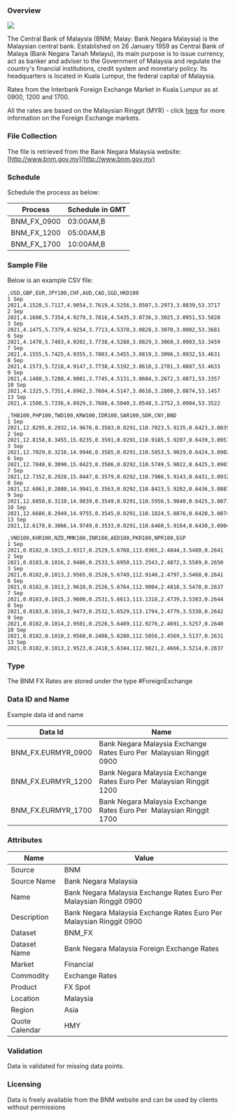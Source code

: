 ### Overview

![](/img/data/bnm.gif)

The Central Bank of Malaysia (BNM; Malay: Bank Negara Malaysia) is the Malaysian central bank. 
Established on 26 January 1959 as Central Bank of Malaya (Bank Negara Tanah Melayu), its main purpose is to issue currency, 
act as banker and adviser to the Government of Malaysia and regulate the country's financial institutions, credit system 
and monetary policy. Its headquarters is located in Kuala Lumpur, the federal capital of Malaysia.

Rates from the Interbank Foreign Exchange Market in Kuala Lumpur as at 0900, 1200 and 1700.

All the rates are based on the Malaysian Ringgit (MYR) - click [here](/docs/data/fx) for more information on the Foreign Exchange markets.

### File Collection

The file is retrieved from the Bank Negara Malaysia website:  [http://www.bnm.gov.my](http://www.bnm.gov.my)

### Schedule

Schedule the process as below:

|Process|Schedule in GMT|
|-|-|
|BNM_FX_0900|03:00AM,B|
|BNM_FX_1200|05:00AM,B|
|BNM_FX_1700|10:00AM,B|

### Sample File

Below is an example CSV file:

```csv
,USD,GBP,EUR,JPY100,CHF,AUD,CAD,SGD,HKD100
1 Sep 2021,4.1520,5.7117,4.9054,3.7619,4.5256,3.0507,3.2973,3.0839,53.3717
2 Sep 2021,4.1600,5.7354,4.9279,3.7816,4.5435,3.0736,3.3025,3.0951,53.5028
3 Sep 2021,4.1475,5.7379,4.9254,3.7713,4.5370,3.0828,3.3070,3.0902,53.3681
6 Sep 2021,4.1470,5.7403,4.9202,3.7738,4.5288,3.0829,3.3060,3.0903,53.3459
7 Sep 2021,4.1555,5.7425,4.9355,3.7803,4.5455,3.0819,3.3096,3.0932,53.4631
8 Sep 2021,4.1573,5.7218,4.9147,3.7738,4.5192,3.0610,3.2781,3.0887,53.4633
9 Sep 2021,4.1480,5.7288,4.9081,3.7745,4.5131,3.0604,3.2672,3.0871,53.3357
10 Sep 2021,4.1325,5.7351,4.8962,3.7604,4.5147,3.0616,3.2800,3.0874,53.1457
13 Sep 2021,4.1500,5.7336,4.8929,3.7686,4.5040,3.0548,3.2752,3.0904,53.3522
 
,THB100,PHP100,TWD100,KRW100,IDR100,SAR100,SDR,CNY,BND
1 Sep 2021,12.8295,8.2932,14.9676,0.3583,0.0291,110.7023,5.9135,0.6423,3.0839
2 Sep 2021,12.8158,8.3455,15.0235,0.3591,0.0291,110.9185,5.9207,0.6439,3.0951
3 Sep 2021,12.7029,8.3216,14.9946,0.3585,0.0291,110.5853,5.9029,0.6424,3.0902
6 Sep 2021,12.7848,8.3090,15.0423,0.3586,0.0292,110.5749,5.9022,0.6425,3.0903
7 Sep 2021,12.7352,8.2928,15.0447,0.3579,0.0292,110.7986,5.9143,0.6431,3.0932
8 Sep 2021,12.6861,8.2880,14.9941,0.3563,0.0292,110.8423,5.9282,0.6436,3.0887
9 Sep 2021,12.6850,8.3110,14.9839,0.3549,0.0291,110.5956,5.9040,0.6425,3.0871
10 Sep 2021,12.6686,8.2949,14.9755,0.3545,0.0291,110.1824,5.8876,0.6420,3.0874
13 Sep 2021,12.6178,8.3066,14.9749,0.3533,0.0291,110.6460,5.9164,0.6430,3.0904
 
,VND100,KHR100,NZD,MMK100,INR100,AED100,PKR100,NPR100,EGP
1 Sep 2021,0.0182,0.1015,2.9317,0.2529,5.6768,113.0365,2.4844,3.5480,0.2641
2 Sep 2021,0.0183,0.1016,2.9486,0.2533,5.6950,113.2543,2.4872,3.5589,0.2650
3 Sep 2021,0.0182,0.1013,2.9565,0.2526,5.6749,112.9140,2.4797,3.5468,0.2641
6 Sep 2021,0.0182,0.1013,2.9610,0.2526,5.6764,112.9004,2.4818,3.5478,0.2637
7 Sep 2021,0.0183,0.1015,2.9600,0.2531,5.6613,113.1318,2.4739,3.5383,0.2644
8 Sep 2021,0.0183,0.1016,2.9473,0.2532,5.6529,113.1794,2.4779,3.5330,0.2642
9 Sep 2021,0.0182,0.1014,2.9501,0.2526,5.6409,112.9276,2.4691,3.5257,0.2640
10 Sep 2021,0.0182,0.1010,2.9560,0.2408,5.6280,112.5056,2.4569,3.5137,0.2631
13 Sep 2021,0.0182,0.1013,2.9523,0.2418,5.6344,112.9821,2.4666,3.5214,0.2637
```

### Type

The BNM FX Rates are stored under the type #ForeignExchange

### Data ID and Name

Example data id and name

|Data Id|Name|
|-|-|
|BNM\_FX.EURMYR\_0900|Bank Negara Malaysia Exchange Rates Euro Per  Malaysian Ringgit 0900|
|BNM\_FX.EURMYR\_1200|Bank Negara Malaysia Exchange Rates Euro Per  Malaysian Ringgit 1200|
|BNM\_FX.EURMYR\_1700|Bank Negara Malaysia Exchange Rates Euro Per  Malaysian Ringgit 1700|

### Attributes

|Name|Value|
|-|-|
|Source|BNM|
|Source Name|Bank Negara Malaysia|
|Name|Bank Negara Malaysia Exchange Rates Euro Per  Malaysian Ringgit 0900|
|Description|Bank Negara Malaysia Exchange Rates Euro Per  Malaysian Ringgit 0900|
|Dataset|BNM_FX|
|Dataset Name|Bank Negara Malaysia Foreign Exchange Rates|
|Market|Financial|
|Commodity|Exchange Rates|
|Product|FX Spot|
|Location|Malaysia|
|Region|Asia|
|Quote Calendar|HMY|

### Validation

Data is validated for missing data points.

### Licensing

Data is freely available from the BNM website and can be used by clients without permissions

